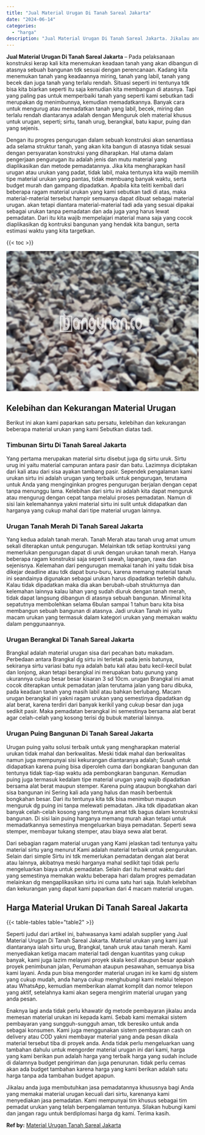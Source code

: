 ```yaml
---
title: "Jual Material Urugan Di Tanah Sareal Jakarta"
date: "2024-06-14"
categories: 
  - "harga"
description: "Jual Material Urugan Di Tanah Sareal Jakarta. Jikalau anda juga membutuhkan jasa pemadatannya khususnya bagi Anda yang memakai material urugan kecuali dari s..."
---
```


**Jual Material Urugan Di Tanah Sareal Jakarta** – Pada pelaksanaan konstruksi kerap kali kita menemukan keadaan tanah yang akan dibangun di atasnya sebuah bangunan tdk sesuai dengan perencanaan. Kadang kita menemukan tanah yang keadaannya miring, tanah yang labil, tanah yang becek dan juga tanah yang terlalu rendah. Situasi seperti ini tentunya tdk bisa kita biarkan seperti itu saja kemudian kita membangun di atasnya. Tapi yang paling pas untuk memperbaiki tanah yang seperti kami sebutkan tadi merupakan dg menimbunnya, kemudian memadatkannya. Banyak cara untuk mengurug atau memadatkan tanah yang labil, becek, miring dan terlalu rendah diantaranya adalah dengan Menguruk oleh material khusus untuk urugan, seperti; sirtu, tanah urug, berangkal, batu kapur, puing dan yang sejenis.

Dengan itu progres pengurugan dalam sebuah konstruksi akan senantiasa ada selama struktur tanah, yang akan kita bangun di atasnya tidak sesuai dengan persyaratan konstruksi yang diharapkan. Hal utama dalam pengerjaan pengurugan itu adalah jenis dan mutu material yang diaplikasikan dan metode pemadatannya. Jika kita mengharapkan hasil urugan atau urukan yang padat, tidak labil, maka tentunya kita wajib memilih tipe material urukan yang pantas, tidak membuang banyak waktu, serta budget murah dan gampang dipadatkan. Apabila kita teliti kembali dari beberapa ragam material urukan yang kami sebutkan tadi di atas, maka material-material tersebut hampir semuanya dapat dibuat sebagai material urugan. akan tetapi diantara material-material tadi ada yang sesuai dipakai sebagai urukan tanpa pemadatan dan ada juga yang harus lewat pemadatan. Dari itu kita wajib mempelajari material mana saja yang cocok diaplikasikan dg kontruksi bangunan yang hendak kita bangun, serta estimasi waktu yang kita targetkan.

{{< toc >}}

![Jual Material Urugan Di Tanah Sareal Jakarta](/images/jual-urugan-19.png)

## Kelebihan dan Kekurangan Material Urugan

Berikut ini akan kami paparkan satu persatu, kelebihan dan kekurangan beberapa material urukan yang kami Sebutkan diatas tadi.

### Timbunan Sirtu Di Tanah Sareal Jakarta

Yang pertama merupakan material sirtu disebut juga dg sirtu uruk. Sirtu urug ini yaitu material campuran antara pasir dan batu. Lazimnya diciptakan dari kali atau dari sisa ayakan tambang pasir. Sependek pengalaman kami urukan sirtu ini adalah urugan yang terbaik untuk pengurugan, terutama untuk Anda yang menginginkan progres pengurugan berjalan dengan cepat tanpa menunggu lama. Kelebihan dari sirtu ini adalah kita dapat menguruk atau mengurug dengan cepat tanpa melalui proses pemadatan. Namun di sisi lain kelemahannya yakni material sirtu ini sulit untuk didapatkan dan harganya yang cukup mahal dari tipe material urugan lainnya.

### Urugan Tanah Merah Di Tanah Sareal Jakarta

Yang kedua adalah tanah merah. Tanah Merah atau tanah urug amat umum sekali diterapkan untuk pengurugan. Melainkan tdk setiap kontruksi yang memerlukan pengurugan dapat di uruk dengan urukan tanah merah. Hanya beberapa ragam konstruksi saja seperti sawah, lapangan, rawa dan sejenisnya. Kelemahan dari pengurugan memakai tanah ini yaitu tidak bisa dikejar deadline atau tdk dapat buru-buru, karena memang material tanah ini seandainya digunakan sebagai urukan harus dipadatkan terlebih dahulu. Kalau tidak dipadatkan maka dia akan berubah-ubah strukturnya dan kelemahan lainnya kalau lahan yang sudah diuruk dengan tanah merah, tidak dapat langsung dibangun di atasnya sebuah bangunan. Minimal kita sepatutnya membolehkan selama 6bulan sampai 1 tahun baru kita bisa membangun sebuah bangunan di atasnya. Jadi urukan Tanah ini yaitu macam urukan yang termasuk dalam kategori urukan yang memakan waktu dalam penggunaannya.

### Urugan Berangkal Di Tanah Sareal Jakarta

Brangkal adalah material urugan sisa dari pecahan batu makadam. Perbedaan antara Brangkal dg sirtu ini terletak pada jenis batunya, sekiranya sirtu variasi batu nya adalah batu kali atau batu kecil-kecil bulat dan lonjong, akan tetapi berangkal ini merupakan batu gunung yang ukurannya cukup besar besar kisaran 3 sd 10cm. urugan Brangkal ini amat cocok diterapkan untuk pemadatan jalan terutama jalan yang baru dibuka, pada keadaan tanah yang masih labil atau bahkan berlubang. Macam urugan berangkal ini yakni ragam urukan yang semestinya dipadatkan dg alat berat, karena terdiri dari banyak kerikil yang cukup besar dan juga sedikit pasir. Maka pemadatan berangkal ini semestinya bersama alat berat agar celah-celah yang kosong terisi dg bubuk material lainnya.

### Urugan Puing Bangunan Di Tanah Sareal Jakarta

Urugan puing yaitu solusi terbaik untuk yang mengharapkan material urukan tidak mahal dan berkwalitas. Meski tidak mahal dan berkwalitas namun juga mempunyai sisi kekurangan diantaranya adalah; Susah untuk didapatkan karena puing bisa diperoleh cuma dari bongkaran bangunan dan tentunya tidak tiap-tiap waktu ada pembongkaran bangunan. Kemudian puing juga termasuk kedalam tipe material urugan yang wajib dipadatkan bersama alat berat maupun stemper. Karena puing ataupun bongkahan dari sisa bangunan ini Sering kali ada yang halus dan masih berbentuk bongkahan besar. Dari itu tentunya kita tdk bisa menimbun maupun menguruk dg puing ini tanpa melewati pemadatan. Jika tdk dipadatkan akan banyak celah-celah kosong yang tentunya amat tdk bagus dalam konstruksi bangunan. Di sisi lain puing harganya memang murah akan tetapi untuk memadatkannya semestinya mengeluarkan biaya pemadatan. Seperti sewa stemper, membayar tukang stemper, atau biaya sewa alat berat.

Dari sebagian ragam material urugan yang Kami jelaskan tadi tentunya yaitu material sirtu yang menurut Kami adalah material terbaik untuk pengurukan. Selain dari simple Sirtu ini tdk memerlukan pemadatan dengan alat berat atau lainnya, akibatnya meski harganya mahal sedikit tapi tidak perlu mengeluarkan biaya untuk pemadatan. Selain dari itu hemat waktu dari yang semestinya memakan waktu beberapa hari dalam progres pemadatan melainkan dg mengaplikasikan sirtu ini cuma satu hari saja. Itulah kelebihan dan kekurangan yang dapat kami paparkan dari 4 macam material urugan.

## Harga Material Urukan Di Tanah Sareal Jakarta

{{< table-tables table="table2" >}}

Seperti judul dari artikel ini, bahwasanya kami adalah supplier yang Jual Material Urugan Di Tanah Sareal Jakarta. Material urukan yang kami jual diantaranya ialah sirtu urug, Brangkal, tanah uruk atau tanah merah. Kami menyediakan ketiga macam material tadi dengan kuantitas yang cukup banyak, kami juga lazim melayani proyek skala kecil ataupun besar apakah proyek penimbunan jalan, Perumahan ataupun pesawahan, semuanya bisa kami layani. Anda pun bisa mengorder material urugan ini ke kami dg sistem yang cukup mudah, anda hanya cukup menghubungi kami melalui telepon atau WhatsApp, kemudian memberikan alamat komplit dan nomor telepon yang aktif, setelahnya kami akan segera mengirim material urugan yang anda pesan.

Enaknya lagi anda tidak perlu khawatir dg metode pembayaran jikalau anda memesan material urukan ini kepada kami. Sebab kami memakai sistem pembayaran yang sungguh-sungguh aman, tdk beresiko untuk anda sebagai konsumen. Kami juga menggunakan sistem pembayaran cash on delivery atau COD yakni membayar material yang anda pesan dikala material tersebut tiba di proyek anda. Anda tidak perlu mengeluarkan uang tambahan dahulu untuk mengorder material urugan ini dari kami, harga yang kami berikan pun adalah harga yang terbaik harga yang sudah include di dalamnya budget pengiriman dan juga penurunan. tidak perlu cemas akan ada budget tambahan karena harga yang kami berikan adalah satu harga tanpa ada tambahan budget apapun.

Jikalau anda juga membutuhkan jasa pemadatannya khususnya bagi Anda yang memakai material urugan kecuali dari sirtu, karenanya kami menyediakan jasa pemadatan. Kami mempunyai tim khusus sebagai tim pemadat urukan yang telah berpengalaman tentunya. Silakan hubungi kami dan jangan ragu untuk berdiplomasi harga dg kami. Terima kasih.

**Ref by:** [Material Urugan Tanah Sareal Jakarta](https://id.wikipedia.org/wiki/Material)
